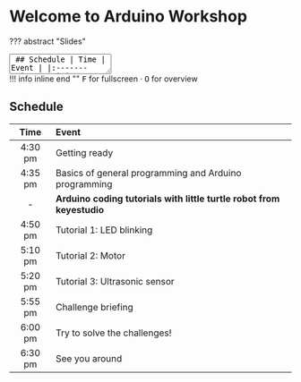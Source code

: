 # Welcome to Arduino Workshop

??? abstract "Slides"
    <div class="reveal deck1">
      <div class="slides">
        <section data-markdown>
          <textarea data-template>
            ## Schedule
            |  Time    | Event |
            |:--------:|:------|
            | 4:00 pm  | Start Workshop |
            | 4:10 pm  | Basics of general programming and Arduino programming |
            |  -       | **Arduino coding tutorials with little turtle robot from keyestudio** |
            | 4:20 pm  | Tutorial 1: LED blinking |
            | 4:35 pm  | Tutorial 2: Motor |
            | 4:50 pm  | Tutorial 3: Ultrasonic sensor |
            | 5:05 pm  | Tutorial 4: Servo |
            | 5:05 pm  | Challenge Briefing |
            | 5.10 pm  | Try to solve the challenges! |
            | 6:15 pm  | Workshop Ends ! + Photography Session |
            ---
            # Welcome to Arduino Workshop
            by Sunway Robotics Club
            ---
            ## Health & Safety
            Fire extinguishers &middot; First aid kits &middot; Exits &middot; Staircase &middot; Water &middot; Shoes
            ---
            ## Introduction
            We will be using the little turtle robot from keyestudio with Arduino programming<br>
            ![keyestudio robot](https://wiki.keyestudio.com/images/2/25/%E5%9B%BE%E7%89%871_-_ks0364.png){ style="height:300px" }
          </textarea>
        </section>
      </div>
    </div>
    !!! info inline end ""
        <kbd>F</kbd> for fullscreen &middot;
        <kbd>O</kbd> for overview

## Schedule

|  Time    | Event |
|:--------:|:------|
| 4:30 pm  | Getting ready |
| 4:35 pm  | Basics of general programming and Arduino programming |
|  -       | **Arduino coding tutorials with little turtle robot from keyestudio** |
| 4:50 pm  | Tutorial 1: LED blinking |
| 5:10 pm  | Tutorial 2: Motor |
| 5:20 pm  | Tutorial 3: Ultrasonic sensor |
| 5:55 pm  | Challenge briefing |
| 6:00 pm  | Try to solve the challenges! |
| 6:30 pm  | See you around |